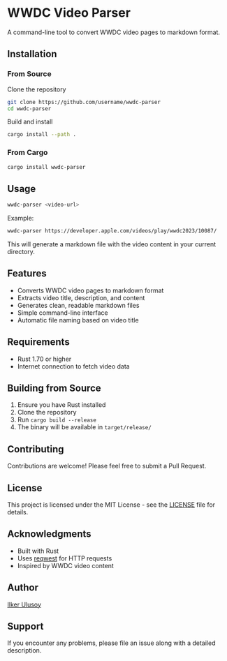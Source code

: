 # WWDC Video Parser

A command-line tool to convert WWDC video pages to markdown format.

## Installation

### From Source

Clone the repository
```bash
git clone https://github.com/username/wwdc-parser
cd wwdc-parser  
```

Build and install
```bash
cargo install --path .
```

### From Cargo  

```bash
cargo install wwdc-parser
```

## Usage

```bash
wwdc-parser <video-url>
```

Example:
```bash
wwdc-parser https://developer.apple.com/videos/play/wwdc2023/10087/
```

This will generate a markdown file with the video content in your current directory.

## Features

- Converts WWDC video pages to markdown format
- Extracts video title, description, and content
- Generates clean, readable markdown files
- Simple command-line interface
- Automatic file naming based on video title

## Requirements

- Rust 1.70 or higher
- Internet connection to fetch video data

## Building from Source

1. Ensure you have Rust installed
2. Clone the repository
3. Run `cargo build --release`
4. The binary will be available in `target/release/`

## Contributing

Contributions are welcome! Please feel free to submit a Pull Request.

## License

This project is licensed under the MIT License - see the [LICENSE](LICENSE) file for details.

## Acknowledgments

- Built with Rust
- Uses [reqwest](https://github.com/seanmonstar/reqwest) for HTTP requests
- Inspired by WWDC video content

## Author

[Ilker Ulusoy](https://github.com/ilkerulusoy)

## Support

If you encounter any problems, please file an issue along with a detailed description.